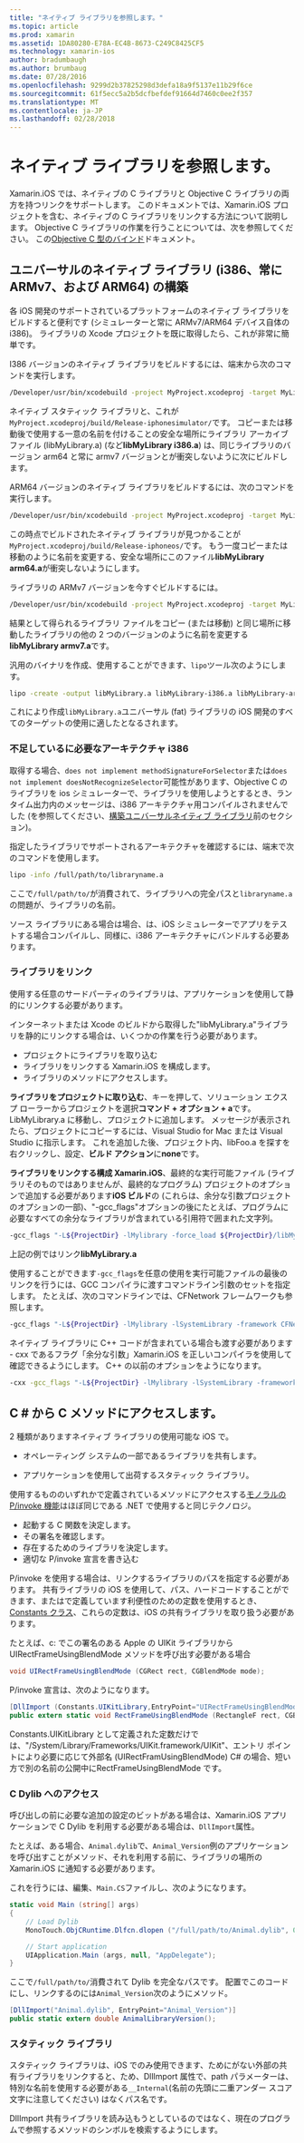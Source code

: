 ```yaml
---
title: "ネイティブ ライブラリを参照します。"
ms.topic: article
ms.prod: xamarin
ms.assetid: 1DA80280-E78A-EC4B-8673-C249C8425CF5
ms.technology: xamarin-ios
author: bradumbaugh
ms.author: brumbaug
ms.date: 07/28/2016
ms.openlocfilehash: 9299d2b37825298d3defa18a9f5137e11b29f6ce
ms.sourcegitcommit: 61f5ecc5a2b5dcfbefdef91664d7460c0ee2f357
ms.translationtype: MT
ms.contentlocale: ja-JP
ms.lasthandoff: 02/28/2018
---
```

# <a name="referencing-native-libraries"></a>ネイティブ ライブラリを参照します。

Xamarin.iOS では、ネイティブの C ライブラリと Objective C ライブラリの両方を持つリンクをサポートします。 このドキュメントでは、Xamarin.iOS プロジェクトを含む、ネイティブの C ライブラリをリンクする方法について説明します。 Objective C ライブラリの作業を行うことについては、次を参照してください。 この[Objective C 型のバインド](~/ios/platform/binding-objective-c/index.md)ドキュメント。

<a name="building_native" />

## <a name="building-universal-native-libraries-i386-armv7-and-arm64"></a>ユニバーサルのネイティブ ライブラリ (i386、常に ARMv7、および ARM64) の構築

各 iOS 開発のサポートされているプラットフォームのネイティブ ライブラリをビルドすると便利です (シミュレーターと常に ARMv7/ARM64 デバイス自体の i386)。 ライブラリの Xcode プロジェクトを既に取得したら、これが非常に簡単です。

I386 バージョンのネイティブ ライブラリをビルドするには、端末から次のコマンドを実行します。

```bash
/Developer/usr/bin/xcodebuild -project MyProject.xcodeproj -target MyLibrary -sdk iphonesimulator -arch i386 -configuration Release clean build
```

ネイティブ スタティック ライブラリと、これが`MyProject.xcodeproj/build/Release-iphonesimulator/`です。 コピーまたは移動後で使用する一意の名前を付けることの安全な場所にライブラリ アーカイブ ファイル (libMyLibrary.a) (など**libMyLibrary i386.a**) は、同じライブラリのバージョン arm64 と常に armv7 バージョンとが衝突しないように次にビルドします。

ARM64 バージョンのネイティブ ライブラリをビルドするには、次のコマンドを実行します。

```bash
/Developer/usr/bin/xcodebuild -project MyProject.xcodeproj -target MyLibrary -sdk iphoneos -arch arm64 -configuration Release clean build
```

この時点でビルドされたネイティブ ライブラリが見つかることが`MyProject.xcodeproj/build/Release-iphoneos/`です。 もう一度コピーまたは移動のように名前を変更する、安全な場所にこのファイル**libMyLibrary arm64.a**が衝突しないようにします。

ライブラリの ARMv7 バージョンを今すぐビルドするには。

```bash
/Developer/usr/bin/xcodebuild -project MyProject.xcodeproj -target MyLibrary -sdk iphoneos -arch armv7 -configuration Release clean build
```

結果として得られるライブラリ ファイルをコピー (または移動) と同じ場所に移動したライブラリの他の 2 つのバージョンのように名前を変更する**libMyLibrary armv7.a**です。

汎用のバイナリを作成、使用することができます、`lipo`ツール次のようにします。

```bash
lipo -create -output libMyLibrary.a libMyLibrary-i386.a libMyLibrary-arm64.a libMyLibrary-armv7.a
```

これにより作成`libMyLibrary.a`ユニバーサル (fat) ライブラリの iOS 開発のすべてのターゲットの使用に適したとなるされます。


### <a name="missing-required-architecture-i386"></a>不足しているに必要なアーキテクチャ i386

取得する場合、`does not implement methodSignatureForSelector`または`does not implement doesNotRecognizeSelector`可能性があります、Objective C のライブラリを ios シミュレーターで、ライブラリを使用しようとするとき、ランタイム出力内のメッセージは、i386 アーキテクチャ用コンパイルされませんでした (を参照してください、[構築ユニバーサルネイティブ ライブラリ](#building_native)前のセクション)。

指定したライブラリでサポートされるアーキテクチャを確認するには、端末で次のコマンドを使用します。

```bash
lipo -info /full/path/to/libraryname.a
```

ここで`/full/path/to/`が消費されて、ライブラリへの完全パスと`libraryname.a`の問題が、ライブラリの名前。

ソース ライブラリにある場合は場合、は、iOS シミュレーターでアプリをテストする場合コンパイルし、同様に、i386 アーキテクチャにバンドルする必要あります。

### <a name="linking-your-library"></a>ライブラリをリンク

使用する任意のサードパーティのライブラリは、アプリケーションを使用して静的にリンクする必要があります。 

インターネットまたは Xcode のビルドから取得した"libMyLibrary.a"ライブラリを静的にリンクする場合は、いくつかの作業を行う必要があります。

-  プロジェクトにライブラリを取り込む
-  ライブラリをリンクする Xamarin.iOS を構成します。
-  ライブラリのメソッドにアクセスします。


**ライブラリをプロジェクトに取り込む**、キーを押して、ソリューション エクスプ ローラーからプロジェクトを選択**コマンド + オプション + a**です。 LibMyLibrary.a に移動し、プロジェクトに追加します。 メッセージが表示されたら、プロジェクトにコピーするには、Visual Studio for Mac または Visual Studio に指示します。 これを追加した後、プロジェクト内、libFoo.a を探すを右クリックし、設定、**ビルド アクション**に**none**です。

**ライブラリをリンクする構成 Xamarin.iOS**、最終的な実行可能ファイル (ライブラリそのものではありませんが、最終的なプログラム) プロジェクトのオプションで追加する必要があります**iOS ビルド**の (これらは、余分な引数プロジェクトのオプションの一部)、"-gcc_flags"オプションの後にたとえば、プログラムに必要なすべての余分なライブラリが含まれている引用符で囲まれた文字列。

```bash
-gcc_flags "-L${ProjectDir} -lMylibrary -force_load ${ProjectDir}/libMyLibrary.a"
```

上記の例ではリンク**libMyLibrary.a**

使用することができます`-gcc_flags`を任意の使用を実行可能ファイルの最後のリンクを行うには、GCC コンパイラに渡すコマンドライン引数のセットを指定します。 たとえば、次のコマンドラインでは、CFNetwork フレームワークも参照します。

```bash
-gcc_flags "-L${ProjectDir} -lMylibrary -lSystemLibrary -framework CFNetwork -force_load ${ProjectDir}/libMyLibrary.a"
```

ネイティブ ライブラリに C++ コードが含まれている場合も渡す必要があります - cxx であるフラグ「余分な引数」Xamarin.iOS を正しいコンパイラを使用して確認できるようにします。 C++ の以前のオプションをようになります。

```bash
-cxx -gcc_flags "-L${ProjectDir} -lMylibrary -lSystemLibrary -framework CFNetwork -force_load ${ProjectDir}/libMyLibrary.a"
```

<a name="Accessing_C_Methods_from_C#" />

## <a name="accessing-c-methods-from-c35"></a>C &#35; から C メソッドにアクセスします。

2 種類がありますネイティブ ライブラリの使用可能な iOS で。

-  オペレーティング システムの一部であるライブラリを共有します。

-  アプリケーションを使用して出荷するスタティック ライブラリ。


使用するもののいずれかで定義されているメソッドにアクセスする[モノラルの P/invoke 機能](http://www.mono-project.com/Interop_with_Native_Libraries)はほぼ同じである .NET で使用すると同じテクノロジ。

-  起動する C 関数を決定します。
-  その署名を確認します。
-  存在するためのライブラリを決定します。
-  適切な P/invoke 宣言を書き込む


P/invoke を使用する場合は、リンクするライブラリのパスを指定する必要があります。 共有ライブラリの iOS を使用して、パス、ハードコードすることができます、またはで定義しています利便性のための定数を使用するとき、 [Constants クラス](https://developer.xamarin.com/api/type/Constants/)、これらの定数は、iOS の共有ライブラリを取り扱う必要があります。

たとえば、c: でこの署名のある Apple の UIKit ライブラリから UIRectFrameUsingBlendMode メソッドを呼び出す必要がある場合

```csharp
void UIRectFrameUsingBlendMode (CGRect rect, CGBlendMode mode);
```

P/invoke 宣言は、次のようになります。

```csharp
[DllImport (Constants.UIKitLibrary,EntryPoint="UIRectFrameUsingBlendMode")]
public extern static void RectFrameUsingBlendMode (RectangleF rect, CGBlendMode blendMode);
```

Constants.UIKitLibrary として定義された定数だけでは、"/System/Library/Frameworks/UIKit.framework/UIKit"、エントリ ポイントにより必要に応じて外部名 (UIRectFramUsingBlendMode) C# の場合、短い方で別の名前の公開中にRectFrameUsingBlendMode です。

<a name="Accessing_C_Dylibs" />

### <a name="accessing-c-dylibs"></a>C Dylib へのアクセス

呼び出しの前に必要な追加の設定のビットがある場合は、Xamarin.iOS アプリケーションで C Dylib を利用する必要がある場合は、`DllImport`属性。

たとえば、ある場合、`Animal.dylib`で、`Animal_Version`例のアプリケーションを呼び出すことがメソッド、それを利用する前に、ライブラリの場所の Xamarin.iOS に通知する必要があります。

これを行うには、編集、`Main.CS`ファイルし、次のようになります。

```csharp
static void Main (string[] args)
{
    // Load Dylib
    MonoTouch.ObjCRuntime.Dlfcn.dlopen ("/full/path/to/Animal.dylib", 0);

    // Start application
    UIApplication.Main (args, null, "AppDelegate");
}
```

ここで`/full/path/to/`消費されて Dylib を完全なパスです。 配置でこのコードにし、リンクするのには`Animal_Version`次のようにメソッド。

```csharp
[DllImport("Animal.dylib", EntryPoint="Animal_Version")]
public static extern double AnimalLibraryVersion();
```

<a name="Static_Libraries" />

### <a name="static-libraries"></a>スタティック ライブラリ

スタティック ライブラリは、iOS でのみ使用できます、ためにがない外部の共有ライブラリをリンクすると、ため、DllImport 属性で、path パラメーターは、特別な名前を使用する必要がある`__Internal`(名前の先頭に二重アンダー スコア文字に注意してください) はなくパス名です。

DllImport 共有ライブラリを読み込もうとしているのではなく、現在のプログラムで参照するメソッドのシンボルを検索するようにします。


